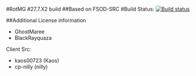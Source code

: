 #RotMG #27.7.X2 build 
##Based on FSOD-SRC
#Build Status: [![Build status](https://img.shields.io/appveyor/ci/ossimc82/fabiano-swagger-of-doom/master.svg)](https://ci.appveyor.com/project/ossimc82/fabiano-swagger-of-doom)

##Additional License information

- GhostMaree
- BlackRayquaza

Client Src:
- kaos00723 (Kaos)
- cp-nilly (nilly)